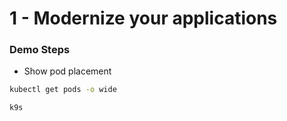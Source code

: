 # 1 - Modernize your applications

### Demo Steps

- Show pod placement

```bash
kubectl get pods -o wide

k9s
```
